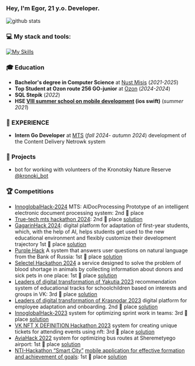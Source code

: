 ### Hey, I'm Egor, 21 y.o. Developer.

![github stats](https://github-readme-stats.vercel.app/api?username=EgorTarasov&show_icons=true&title_color=4287f5&icon_color=#4287f5&text_color=525252&bg_color=FFFFFF)

### 💻 My stack and tools:
[![My Skills](https://skillicons.dev/icons?i=go,python,docker,postgresql,kafka,ts,html,css,git)](https://skillicons.dev)

### 🎓 Education
- **Bachelor's degree in Computer Science** at [Nust Misis](https://en.misis.ru/applicants/admission/baccalaureate-and-specialty/faculties/informatikaivt/intellektsistem/) (*2021-2025*)
- **Top Student at Ozon route 256 GO-junior** at [Ozon](https://route256.ozon.ru/go-developer-junior) (*2024-2024*)
- **SQL Stepik** (*2022*)
- **HSE [VIII summer school on mobile development](https://drive.google.com/file/d/1KquDspbTlRm1fB_RXIt5rLeyncGm7xAA/view?usp=drive_link) (ios swift)** (*summer 2021*)

### 💼 EXPERIENCE
- **Intern Go Developer** at [MTS](https://mts-digital.ru/) (*fall 2024- autumn 2024*) development of the Content Delivery Netrowk system

### 📑 Projects
- bot for working with volunteers of the Kronotsky Nature Reserve [@kronoki_bot](https://t.me/kronoki_bot)

### 🏆 Competitions
- [InnoglobalHack-2024](https://drive.google.com/file/d/1TTRpyVxI8VKNicwv14mvaIbZdtb7cN-3/view?usp=sharing) MTS: AIDocProcessing Prototype of an intelligent electronic document processing system: 2nd 🥈 place
- [True-tech mts hackathon 2024](https://drive.google.com/file/d/1yOxuyW2NA7Zt66iTf6WPULovAVKFzFK9/view?usp=sharing): 2nd 🥈 place [solution](https://github.com/EgorTarasov/true-tech)
- [GagarinHack 2024](https://drive.google.com/file/d/1QnZ_ToqkY6_wlPCCQmQRgMm4SEUP6k1q/view?usp=sharing): digital platform for adaptation of first-year students, which, with the help of AI, helps students get used to the new educational environment and flexibly customize their development trajectory 1st 🥇 place [solution](https://github.com/EgorTarasov/gagarinhack/)
- [Purple Hack](https://drive.google.com/file/d/1V8XbUwfnPYQ4vP9Z1ZLqtDEzr0JW4A9r/view?usp=sharing) A system that answers user questions on natural language from the Bank of Russia: 1st 🥇 place [solution](https://github.com/EgorTarasov/Purple-hack/)
- [Selectel Hackathon 2024](https://drive.google.com/file/d/15UCKzln6VRrFXqeUo-95EEBTcqrfGIwL/view?usp=sharing)
a service designed to solve the problem of blood shortage in animals by collecting information about donors and sick pets in one place: 1st 🥇 place [solution](https://github.com/EgorTarasov/selectel-dinosaurs/)
- [Leaders of digital transformation of Yakutia 2023](https://drive.google.com/file/d/1ueSWWYlipjj6ipFWXSQry4w1BhWaZ4is/view?usp=sharing) recommendation system of educational tracks for schoolchildren based on interests and groups in VK: 3rd 🥉 place [solution](https://github.com/EgorTarasov/lct-2023-yakutia)
- [Leaders of digital transformation of Krasnodar 2023](https://drive.google.com/file/d/1TRyhnQSxM9yfZ0TtoR1dwKtEhAGAN-FK/view?usp=sharing) digital platform for employee adaptation and onboarding. 2nd 🥈 place [solution](https://github.com/EgorTarasov/lct-2023)
- [InnoglobalHack-2023](https://drive.google.com/file/d/1BNDNrNMUIhe3rVPLPUj5I5yApFxzZGmZ/view?usp=sharing)
system for optimizing sprint work in teams: 3rd 🥉 place [solution](https://github.com/EgorTarasov/innohack)
- [VK NFT X DEFINITION Hackathon 2023](https://drive.google.com/file/d/1bXHFZqtunXZ-nR_lJ01aM8Pw6gTUDTtK/view?usp=sharing) system for creating unique tickets for attending events using nft: 3rd 🥉 place [solution](https://github.com/0xb1b1/vknft-misis_tolerant-backend)
- [AviaHack 2022](https://drive.google.com/file/d/1GhbiQqMw-I2QM8oMzVFjFItEHQmJikYR/view?usp=sharing) system for optimizing bus routes at Sheremetyego airport: 1st 🥇 place [solution](https://github.com/EgorTarasov/aviahack-2022)
- [NTI-Hackathon “Smart City”](https://drive.google.com/file/d/1INkN4YwKUV8gPtqqtXhhV1eNDKixyMcG/view?usp=sharing) [mobile application for effective formation and achievement of goals](https://www.xn--80aa3anexr8c.xn--p1acf/tpost/3d49nj93d1-nti-hakaton-umnii-gorod): 1st 🥇 place [solution](https://github.com/EgorTarasov/SmartCityHack)